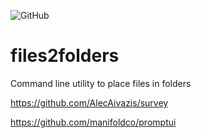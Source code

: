 ![GitHub](https://img.shields.io/github/license/vitr/files2folders?style=flat-square)

# files2folders
Command line utility to place files in folders



https://github.com/AlecAivazis/survey


https://github.com/manifoldco/promptui
